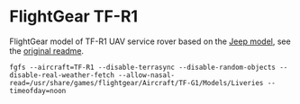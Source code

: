 # FlightGear TF-R1
FlightGear model of TF-R1 UAV service rover based on the [Jeep model](http://wiki.flightgear.org/Jeep), see the [original readme](README).

```
fgfs --aircraft=TF-R1 --disable-terrasync --disable-random-objects --disable-real-weather-fetch --allow-nasal-read=/usr/share/games/flightgear/Aircraft/TF-G1/Models/Liveries --timeofday=noon
```
